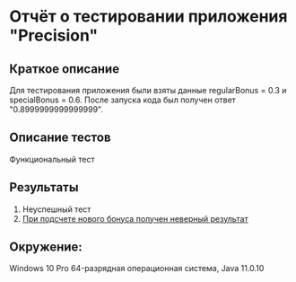 # Отчёт о тестировании приложения "Precision"

## Краткое описание
Для тестирования приложения были взяты данные regularBonus = 0.3 и specialBonus = 0.6. После запуска кода был получен ответ "0.8999999999999999".

## Описание тестов

Функциональный тест

## Результаты

1. Неуспешный тест
2. [При подсчете нового бонуса получен неверный результат](https://github.com/AnastasiaMR/Precision/issues/1)

## Окружение:
Windows 10 Pro 64-разрядная операционная система, Java 11.0.10